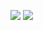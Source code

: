 ![](https://github.com/daniel1234467777/DFX/blob/x/IMG%201.jpg)
![](https://github.com/daniel1234467777/DFX/blob/x/IMG%203.jpg)
